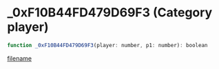 # _0xF10B44FD479D69F3 (Category player)

```js
function _0xF10B44FD479D69F3(player: number, p1: number): boolean
```

[filename](_0xF10B44FD479D69F3_m.md ':include')